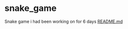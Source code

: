 # snake_game
Snake game i had been working on for 6 days
[README.md](https://github.com/user-attachments/files/20211757/README.md)

